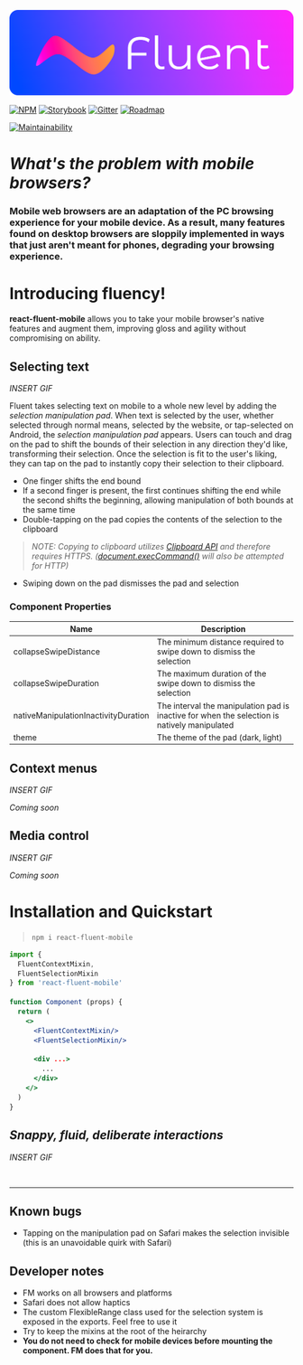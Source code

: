 ![Banner](assets/banner.png)

[![NPM](https://img.shields.io/npm/v/react-fluent-mobile?style=for-the-badge)](https://www.npmjs.com/package/react-fluent-mobile)
[![Storybook](https://img.shields.io/badge/TRY%20IT%20OUT-STORYBOOK-ff69b4?style=for-the-badge&logo=storybook)](https://exorift.github.io/react-fluent-mobile?path=/story/tutorials--selection&panel=false)
[![Gitter](https://img.shields.io/badge/CHAT%20WITH%20US-GITTER-f68d42?style=for-the-badge&logo=gitter)](https://gitter.im/exoRift/react-fluent-mobile)
[![Roadmap](https://img.shields.io/badge/ROADMAP-GITHUB%20PROJECT-2d85e3?style=for-the-badge&logo=trello)](https://github.com/users/exoRift/projects/2/views/4)

[![Maintainability](https://api.codeclimate.com/v1/badges/a6122e76dcb42d834772/maintainability)](https://codeclimate.com/github/exoRift/react-fluent-mobile/maintainability)

# *What's the problem with mobile browsers?*
### Mobile web browsers are an adaptation of the PC browsing experience for your mobile device. As a result, many features found on desktop browsers are sloppily implemented in ways that just aren't meant for phones, degrading your browsing experience.

# Introducing fluency!

**react-fluent-mobile** allows you to take your mobile browser's native features and augment them, improving gloss and agility without compromising on ability.

## Selecting text
*INSERT GIF*

Fluent takes selecting text on mobile to a whole new level by adding the *selection manipulation pad*. When text is selected by the user, whether selected through normal means, selected by the website, or tap-selected on Android, the *selection manipulation pad* appears. Users can touch and drag on the pad to shift the bounds of their selection in any direction they'd like, transforming their selection. Once the selection is fit to the user's liking, they can tap on the pad to instantly copy their selection to their clipboard.

- One finger shifts the end bound
- If a second finger is present, the first continues shifting the end while the second shifts the beginning, allowing manipulation of both bounds at the same time
- Double-tapping on the pad copies the contents of the selection to the clipboard
> *NOTE: Copying to clipboard utilizes [Clipboard API](https://developer.mozilla.org/en-US/docs/Web/API/Clipboard_API) and therefore requires HTTPS. ([document.execCommand()](https://developer.mozilla.org/en-US/docs/Web/API/Document/execCommand) will also be attempted for HTTP)*
- Swiping down on the pad dismisses the pad and selection

### Component Properties
Name|Description
-|-
collapseSwipeDistance|The minimum distance required to swipe down to dismiss the selection
collapseSwipeDuration|The maximum duration of the swipe down to dismiss the selection
nativeManipulationInactivityDuration|The interval the manipulation pad is inactive for when the selection is natively manipulated
theme|The theme of the pad (dark, light)

## Context menus
*INSERT GIF*

*Coming soon*

## Media control
*INSERT GIF*

*Coming soon*

# Installation and Quickstart
> `npm i react-fluent-mobile`

```jsx
import {
  FluentContextMixin,
  FluentSelectionMixin
} from 'react-fluent-mobile'

function Component (props) {
  return (
    <>
      <FluentContextMixin/>
      <FluentSelectionMixin/>

      <div ...>
        ...
      </div>
    </>
  )
}
```

## *Snappy, fluid, deliberate interactions*
*INSERT GIF*

<br/>

***
## Known bugs
- Tapping on the manipulation pad on Safari makes the selection invisible (this is an unavoidable quirk with Safari)
## Developer notes
- FM works on all browsers and platforms
- Safari does not allow haptics
- The custom FlexibleRange class used for the selection system is exposed in the exports. Feel free to use it
- Try to keep the mixins at the root of the heirarchy
- **You do not need to check for mobile devices before mounting the component. FM does that for you.**
